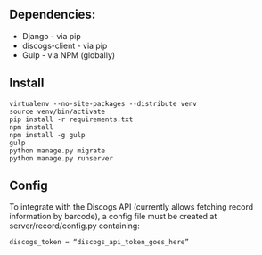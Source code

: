 ## Dependencies:
* Django - via pip
* discogs-client - via pip
* Gulp - via NPM (globally)

## Install
```
virtualenv --no-site-packages --distribute venv
source venv/bin/activate
pip install -r requirements.txt
npm install
npm install -g gulp
gulp
python manage.py migrate
python manage.py runserver
```

## Config

To integrate with the Discogs API (currently allows fetching record information by barcode), a config file must be created at server/record/config.py containing:
```
discogs_token = “discogs_api_token_goes_here”
```
